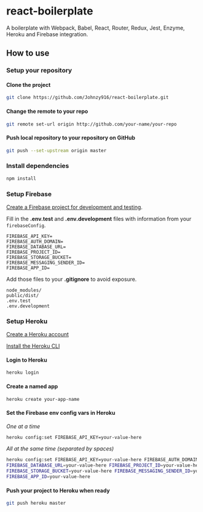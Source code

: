 # react-boilerplate
A boilerplate with Webpack, Babel, React, Router, Redux, Jest, Enzyme, Heroku and Firebase integration.




## How to use
### Setup your repository
#### Clone the project
```bash
git clone https://github.com/Johnzy916/react-boilerplate.git
```

#### Change the remote to your repo
```bash
git remote set-url origin http://github.com/your-name/your-repo
```

#### Push local repository to your repository on GitHub
```bash
git push --set-upstream origin master
```




### Install dependencies
```bash
npm install
```




### Setup Firebase
[Create a Firebase project for development and testing](https://console.firebase.google.com "Google Firebase Console").

Fill in the **.env.test** and **.env.development** files with information from your `firebaseConfig`.
```
FIREBASE_API_KEY=
FIREBASE_AUTH_DOMAIN=
FIREBASE_DATABASE_URL=
FIREBASE_PROJECT_ID=
FIREBASE_STORAGE_BUCKET=
FIREBASE_MESSAGING_SENDER_ID=
FIREBASE_APP_ID=
```
Add those files to your **.gitignore** to avoid exposure.
```
node_modules/
public/dist/
.env.test
.env.development
```




### Setup Heroku
[Create a Heroku account](https://www.heroku.com/ "Heroku")

[Install the Heroku CLI](https://devcenter.heroku.com/articles/heroku-cli "Heroku's DevCenter")
#### Login to Heroku
```bash
heroku login
```

#### Create a named app
```bash
heroku create your-app-name
```

#### Set the Firebase env config vars in Heroku
_One at a time_
```bash
heroku config:set FIREBASE_API_KEY=your-value-here
```
_All at the same time (separated by spaces)_
```bash
heroku config:set FIREBASE_API_KEY=your-value-here FIREBASE_AUTH_DOMAIN=your-value-here 
FIREBASE_DATABASE_URL=your-value-here FIREBASE_PROJECT_ID=your-value-here 
FIREBASE_STORAGE_BUCKET=your-value-here FIREBASE_MESSAGING_SENDER_ID=your-value-here 
FIREBASE_APP_ID=your-value-here
```

#### Push your project to Heroku when ready
```bash
git push heroku master
```